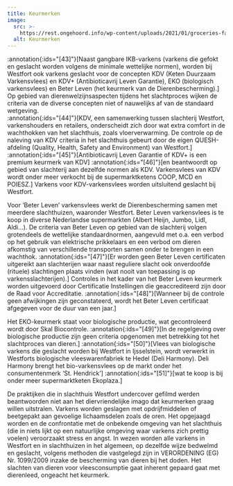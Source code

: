 ```yaml
---
title: Keurmerken
image:
  src: >-
    https://rest.ongehoord.info/wp-content/uploads/2021/01/groceries-family-month.jpg
  alt: Keurmerken
---
```

:annotation{:ids="[43]"}[Naast gangbare IKB-varkens (varkens die gefokt en geslacht worden volgens de minimale wettelijke normen), worden bij Westfort ook varkens geslacht voor de concepten KDV (Keten Duurzaam Varkensvlees) en KDV+ (Antibioticavrij Leven Garantie), EKO (biologisch varkensvlees) en Beter Leven (het keurmerk van de Dierenbescherming).] Op gebied van dierenwelzijnsaspecten tijdens het slachtproces wijken de criteria van de diverse concepten niet of nauwelijks af van de standaard wetgeving.  
:annotation{:ids="[44]"}[KDV, een samenwerking tussen slachterij Westfort, varkenshouders en retailers, onderscheidt zich door wat extra comfort in de wachthokken van het slachthuis, zoals vloerverwarming. De controle op de naleving van KDV criteria in het slachthuis gebeurt door de eigen QUESH-afdeling (Quality, Health, Safety and Environment) van Westfort.] :annotation{:ids="[45]"}[Antibioticavrij Leven Garantie of KDV+ is een premium keurmerk van KDV] :annotation{:ids="[46]"}[en beantwoordt op gebied van slachterij aan dezelfde normen als KDV. Varkensvlees van KDV wordt onder meer verkocht bij de supermarktketens COOP, MCD en POIESZ.] Varkens voor KDV-varkensvlees worden uitsluitend geslacht bij Westfort.

Voor ‘Beter Leven’ varkensvlees werkt de Dierenbescherming samen met meerdere slachthuizen, waaronder Westfort. Beter Leven varkensvlees is te koop in diverse Nederlandse supermarkten (Albert Heijn, Jumbo, Lidl, Aldi…). De criteria van Beter Leven op gebied van de slachterij volgen grotendeels de wettelijke standaardnormen, aangevuld met o.a. een verbod op het gebruik van elektrische prikkelaars en een verbod om dieren afkomstig van verschillende transporten samen onder te brengen in een wachthok. :annotation{:ids="[47]"}[Er worden geen Beter Leven certificaten uitgereikt aan slachterijen waar naast reguliere slacht ook onverdoofde (rituele) slachtingen plaats vinden (wat nooit van toepassing is op varkensslachterijen).] Controles in het kader van het Beter Leven keurmerk worden uitgevoerd door Certificatie Instellingen die geaccrediteerd zijn door de Raad voor Accreditatie. :annotation{:ids="[48]"}[Wanneer bij de controle geen afwijkingen zijn geconstateerd, wordt het Beter Leven certificaat afgegeven voor de duur van een jaar.]

Het EKO-keurmerk staat voor biologische productie, wat gecontroleerd wordt door Skal Biocontrole. :annotation{:ids="[49]"}[In de regelgeving over biologische productie zijn geen criteria opgenomen met betrekking tot het slachtproces van dieren.] :annotation{:ids="[50]"}[Vlees van biologische varkens die geslacht worden bij Westfort in Ijsselstein, wordt verwerkt in Westforts biologische vleeswarenfabriek te Hedel (Deli Harmony). Deli Harmony brengt het bio-varkensvlees op de markt onder het consumentenmerk ‘St. Hendrick’] :annotation{:ids="[51]"}[wat te koop is bij onder meer supermarktketen Ekoplaza.]

De praktijken die in slachthuis Westfort undercover gefilmd werden beantwoorden niet aan het diervriendelijke imago dat keurmerken graag willen uitstralen. Varkens worden geslagen met opdrijfmiddelen of beetgepakt aan gevoelige lichaamsdelen zoals de oren. Het opgejaagd worden en de confrontatie met de onbekende omgeving van het slachthuis (die in niets lijkt op een natuurlijke omgeving waar varkens zich prettig voelen) veroorzaakt stress en angst. In wezen worden alle varkens in Westfort en in slachthuizen in het algemeen, op dezelfde wijze bedwelmd en geslacht, volgens methoden die vastgelegd zijn in VERORDENING (EG) Nr. 1099/2009 inzake de bescherming van dieren bij het doden. Het slachten van dieren voor vleesconsumptie gaat inherent gepaard gaat met dierenleed, ongeacht het keurmerk.